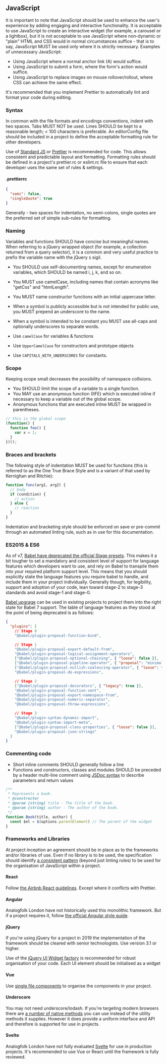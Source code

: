 ## JavaScript

It is important to note that JavaScript should be used to enhance the
user's experience by adding engaging and interactive functionality. It
is acceptable to use JavaScript to create an interactive widget (for
example, a carousel or a lightbox), but it is not acceptable to use
JavaScript where non-dynamic or "plain" HTML and CSS would in normal
circumstances suffice - that is to say, JavaScript MUST be used only
where it is strictly necessary. Examples of unnecessary JavaScript:

- Using JavaScript where a normal anchor link (A) would suffice.
- Using JavaScript to submit a form, where the form's action would suffice.
- Using JavaScript to replace images on mouse rollover/rollout, where
CSS can achieve the same effect.

It's recommended that you implement Prettier to automatically lint and format
your code during editing. 

### Syntax

In common with the file formats and encodings conventions, indent with
two spaces. Tabs MUST NOT be used. Lines SHOULD be kept to a reasonable
length; < 100 characters is preferable. An editorConfig file should be
included in a project to define the acceptable formatting rule for
other developers.

Use of [Standard JS][standard-js] or [Prettier][prettier-js] is recommended 
for code. This allows consistent and predictable layout and formatting. 
Formatting rules should be defined in a project's prettier.rc or eslint.rc 
file to ensure that each developer uses the same set of rules & settings.

#### .prettierrc
```json
{
  "semi": false,
  "singleQuote": true
}
```

Generally - two spaces for indentation, no semi-colons, single quotes are the
preferred set of simple sub-rules for formatting.

### Naming

Variables and functions SHOULD have concise but meaningful names. When
referring to a jQuery wrapped object (for example, a collection returned
from a query selector), it is a common and very useful practice to
prefix the variable name with the jQuery `$` sigil.

- You SHOULD use self-documenting names, except for enumeration variables, which SHOULD be named i, j, k, and so on.
- You MUST use camelCase, including names that contain acronyms like "getCss"
and "htmlLength".
- You MUST name constructor functions with an initial uppercase letter.
- When a symbol is publicly accessible but is not intended for public use, you 
  MUST prepend an underscore to the name.
- When a symbol is intended to be constant you MUST use all-caps and optionally
  underscores to separate words.

- Use `camelCase` for variables & functions
- Use `UpperCamelCase` for constructors and prototype objects
- Use `CAPITALS_WITH_UNDERSCORES` for constants.

### Scope

Keeping scope small decreases the possibility of namespace collisions.

- You SHOULD limit the scope of a variable to a single function.
- You MAY use an anonymous function (IIFE) which is executed inline if necessary to keep a variable out of the global scope.
- Anonymous functions that are executed inline MUST be wrapped in parentheses.

```javascript
// this is the global scope
(function() {
  function foo() {
    var x = 1;
  }
})();
```

### Braces and brackets

The following style of indentation MUST be used for functions (this
is referred to as the One True Brace Style and is a variant of that
used by Kernighan and Ritchie):

````javascript
function func(arg1, arg2) {
  // body
  if (condition) {
    // action
  } else {
    // reaction
  }
}
````

Indentation and bracketing style should be enforced on save or pre-commit
through an automated linting rule, such as in use for this documentation.

### ES2015 & ES6

As of v7, [Babel have deprecated the official Stage presets][babel-7]. This makes it a bit 
tougher to set a mandatory and consistent level of support for language 
features which developers want to use, and rely on Babel to transpile them into 
your required platform support level. This means that you should explicitly 
state the language features you require babel to handle, and include them in 
your project individually. Generally though, for legibility, support and 
adoption of your code, lean toward stage-2 to stage-3 standards and avoid 
stage-1 and stage-0.

[Babel upgrage][babel-upgrade] can be used in existing projects to project them into the right state for Babel 7 support. The table of language features as they stood at the point of being deprecated is as follows:

```json
{
  "plugins": [
    // Stage 0
    "@babel/plugin-proposal-function-bind",

    // Stage 1
    "@babel/plugin-proposal-export-default-from",
    "@babel/plugin-proposal-logical-assignment-operators",
    ["@babel/plugin-proposal-optional-chaining", { "loose": false }],
    ["@babel/plugin-proposal-pipeline-operator", { "proposal": "minimal" }],
    ["@babel/plugin-proposal-nullish-coalescing-operator", { "loose": false }],
    "@babel/plugin-proposal-do-expressions",

    // Stage 2
    ["@babel/plugin-proposal-decorators", { "legacy": true }],
    "@babel/plugin-proposal-function-sent",
    "@babel/plugin-proposal-export-namespace-from",
    "@babel/plugin-proposal-numeric-separator",
    "@babel/plugin-proposal-throw-expressions",

    // Stage 3
    "@babel/plugin-syntax-dynamic-import",
    "@babel/plugin-syntax-import-meta",
    ["@babel/plugin-proposal-class-properties", { "loose": false }],
    "@babel/plugin-proposal-json-strings"
  ]
}
```

### Commenting code

- Short inline comments SHOULD generally follow a line
- Functions and constructors, classes and modules SHOULD be preceded
by a header multi-line comment using [JSDoc syntax](jsdoc) to describe
parameters and return values

````javascript
/**
 * Represents a book.
 * @constructor
 * @param {string} title - The title of the book.
 * @param {string} author - The author of the book.
 */
function Book(title, author) {
  const $el = $(options.parentElement) // The parent of the widget
}
````

### Frameworks and Libraries

At project inception an agreement should be in place as to the frameworks 
and/or libraries of use. Even if no library is to be used, the specification
should identify [a consistent pattern][osmani-patterns] (beyond just linting rules) to be used 
for the organisation of JavaScript within a project. 

#### React

Follow [the Airbnb React guidelines][airbnb-react]. Except where it conflicts with Prettier.

#### Angular

Analogfolk London have not historically used this monolithic framework. But if
a project requires it, follow 
[the official Angular style guide][angular-official].

#### jQuery

If you're using jQuery for a project in 2019 the implementation of the framework should be cleared with senior technologists. Use version 3.1 or higher.

Use of the [jQuery UI Widget factory][jq-widget] is recommended for robust organisation of your code. Each UI element should be initialised as a widget

#### Vue

Use [single file components][vue-single-file] to organise the components in your project. 

#### Underscore

You may not need underscore/lodash. If you're targeting modern browsers there are [a number of native methods][underscore-native] you can use instead of the utility methods it supplies. However it does provide a uniform interface and API and therefore is supported for use in projects.

#### Svelte

Analogfolk London have not fully evaluated [Svelte][svelte-js] for use in production
projects. It's recommended to use Vue or React until the framework is 
fully reviewed.

[jsdoc]: http://usejsdoc.org/
[prettier-js]: https://prettier.io/
[standard-js]: https://standardjs.com/
[airbnb-preset]: https://www.npmjs.com/package/eslint-config-airbnb
[babel-7]: https://babeljs.io/blog/2018/07/27/removing-babels-stage-presets
[babel-upgrade]: https://github.com/babel/babel-upgrade
[osmani-patterns]: https://addyosmani.com/resources/essentialjsdesignpatterns/book
[airbnb-react]: https://github.com/airbnb/javascript/tree/master/react
[angular-official]: https://angular.io/guide/styleguide
[jq-widget]: https://jqueryui.com/widget/
[vue-single-file]: https://vuejs.org/v2/guide/single-file-components.html
[underscore-native]: https://github.com/you-dont-need/You-Dont-Need-Lodash-Underscore
[svelte-js]: https://svelte.dev/
